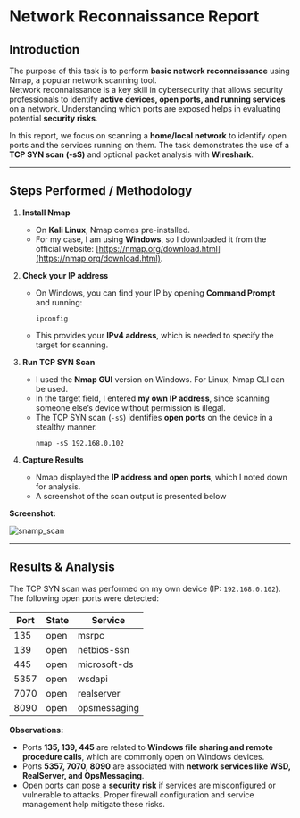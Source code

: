 # Network Reconnaissance Report

## Introduction

The purpose of this task is to perform **basic network reconnaissance** using Nmap, a popular network scanning tool.  
Network reconnaissance is a key skill in cybersecurity that allows security professionals to identify **active devices, open ports, and running services** on a network. Understanding which ports are exposed helps in evaluating potential **security risks**.

In this report, we focus on scanning a **home/local network** to identify open ports and the services running on them. The task demonstrates the use of a **TCP SYN scan (-sS)** and optional packet analysis with **Wireshark**.

---

## Steps Performed / Methodology

1. **Install Nmap**  
   - On **Kali Linux**, Nmap comes pre-installed.  
   - For my case, I am using **Windows**, so I downloaded it from the official website: [https://nmap.org/download.html](https://nmap.org/download.html).  

2. **Check your IP address**  
   - On Windows, you can find your IP by opening **Command Prompt** and running:  
     ```
     ipconfig
     ```  
   - This provides your **IPv4 address**, which is needed to specify the target for scanning.  

3. **Run TCP SYN Scan**  
   - I used the **Nmap GUI** version on Windows. For Linux, Nmap CLI can be used.  
   - In the target field, I entered **my own IP address**, since scanning someone else’s device without permission is illegal.  
   - The TCP SYN scan (`-sS`) identifies **open ports** on the device in a stealthy manner.
     ```
     nmap -sS 192.168.0.102
     ```

4. **Capture Results**  
   - Nmap displayed the **IP address and open ports**, which I noted down for analysis.  
   - A screenshot of the scan output is presented below

**Screenshot:**

![snamp_scan](./Screenshots/Nmap_scan)
  
---


## Results & Analysis

The TCP SYN scan was performed on my own device (IP: `192.168.0.102`). The following open ports were detected:

| Port  | State | Service       |
|-------|-------|---------------|
| 135   | open  | msrpc         |
| 139   | open  | netbios-ssn   |
| 445   | open  | microsoft-ds  |
| 5357  | open  | wsdapi        |
| 7070  | open  | realserver    |
| 8090  | open  | opsmessaging  |

**Observations:**
- Ports **135, 139, 445** are related to **Windows file sharing and remote procedure calls**, which are commonly open on Windows devices.  
- Ports **5357, 7070, 8090** are associated with **network services like WSD, RealServer, and OpsMessaging**.  
- Open ports can pose a **security risk** if services are misconfigured or vulnerable to attacks. Proper firewall configuration and service management help mitigate these risks.  



